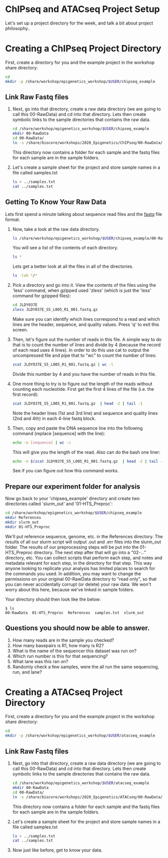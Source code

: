 # ChIPseq and ATACseq Project Setup

Let's set up a project directory for the week, and talk a bit about project philosophy..

#  Creating a ChIPseq Project Directory

First, create a directory for you and the example project in the workshop share directory:

```bash
cd
mkdir -p /share/workshop/epigenetics_workshop/$USER/chipseq_example
```

## Link Raw Fastq files

1. Next, go into that directory, create a raw data directory (we are going to call this 00-RawData) and cd into that directory. Lets then create symbolic links to the sample directories that contains the raw data.

    ```bash
    cd /share/workshop/epigenetics_workshop/$USER/chipseq_example
    mkdir 00-RawData
    cd 00-RawData/
    ln -s /share/biocore/workshops/2020_Epigenetics/ChIPseq/00-RawData/* .
    ```

    This directory now contains a folder for each sample and the fastq files for each sample are in the sample folders.

1. Let's create a sample sheet for the project and store sample names in a file called samples.txt

    ```bash
    ls > ../samples.txt
    cat ../samples.txt
    ```

## Getting To Know Your Raw Data

Lets first spend a minute talking about sequence read files and the [fastq](./filetypes) file format.

1. Now, take a look at the raw data directory.

    ```bash
    ls /share/workshop/epigenetics_workshop/$USER/chipseq_example/00-RawData
    ```

    You will see a list of the contents of each directory.

    ```bash
    ls *
    ```

    Lets get a better look at all the files in all of the directories.

    ```bash
    ls -lah */*
    ```

1. Pick a directory and go into it. View the contents of the files using the 'less' command, when gzipped used 'zless' (which is just the 'less' command for gzipped files):

    ```bash
    cd JLDY037E
    zless JLDY037E_S5_L005_R1_001.fastq.gz
    ```

    Make sure you can identify which lines correspond to a read and which lines are the header, sequence, and quality values. Press 'q' to exit this screen.

1. Then, let's figure out the number of reads in this file. A simple way to do that is to count the number of lines and divide by 4 (because the record of each read uses 4 lines). In order to do this use cat to output the uncompressed file and pipe that to "wc" to count the number of lines:

    ```bash
    zcat JLDY037E_S5_L005_R1_001.fastq.gz | wc -l
    ```

    Divide this number by 4 and you have the number of reads in this file.

1. One more thing to try is to figure out the length of the reads without counting each nucleotide. First get the first 4 lines of the file (i.e. the first record):

    ```bash
    zcat JLDY037E_S5_L005_R1_001.fastq.gz  | head -2 | tail -1
    ```

    Note the header lines (1st and 3rd line) and sequence and quality lines (2nd and 4th) in each 4-line fastq block.

1. Then, copy and paste the DNA sequence line into the following command (replace [sequence] with the line):

    ```bash
    echo -n [sequence] | wc -c
    ```

    This will give you the length of the read. Also can do the bash one liner:

    ```bash
    echo -n $(zcat JLDY037E_S5_L005_R1_001.fastq.gz  | head -2 | tail -1) | wc -c
    ```

    See if you can figure out how this command works.

## Prepare our experiment folder for analysis

Now go back to your 'chipseq_example' directory and create two directories called 'slurm_out' and '01-HTS_Preproc':

```bash
cd /share/workshop/epigenetics_workshop/$USER/chipseq_example
mkdir References
mkdir slurm_out
mkdir 01-HTS_Preproc
```

We'll put reference sequence, genome, etc. in the References directory. The results of all our slurm script will output .out and .err files into the slurm_out folder. The results of our preprocessing steps will be put into the 01-HTS_Preproc directory. The next step after that will go into a "02-..." directory, etc. You can collect scripts that perform each step, and notes and metadata relevant for each step, in the directory for that step. This way anyone looking to replicate your analysis has limited places to search for the commands you used. In addition, you may want to change the permissions on your original 00-RawData directory to "read only", so that you can never accidentally corrupt (or delete) your raw data. We won't worry about this here, because we've linked in sample folders.

Your directory should then look like the below:
```
$ ls
00-RawData  01-HTS_Preproc  References  samples.txt  slurm_out
```

## Questions you should now be able to answer.

1. How many reads are in the sample you checked?
2. How many basepairs is R1, how many is R2?
3. What is the name of the sequencer this dataset was run on?
4. Which run number is this for that sequencing?
5. What lane was this ran on?
6. Randomly check a few samples, were the all run the same sequencing, run, and lane?


#  Creating a ATACseq Project Directory

First, create a directory for you and the example project in the workshop share directory:

```bash
cd
mkdir -p /share/workshop/epigenetics_workshop/$USER/atacseq_example
```

## Link Raw Fastq files

1. Next, go into that directory, create a raw data directory (we are going to call this 00-RawData) and cd into that directory. Lets then create symbolic links to the sample directories that contains the raw data.

    ```bash
    cd /share/workshop/epigenetics_workshop/$USER/atacseq_example
    mkdir 00-RawData
    cd 00-RawData/
    ln -s /share/biocore/workshops/2020_Epigenetics/ATACseq/00-RawData/* .
    ```

    This directory now contains a folder for each sample and the fastq files for each sample are in the sample folders.

1. Let's create a sample sheet for the project and store sample names in a file called samples.txt

    ```bash
    ls > ../samples.txt
    cat ../samples.txt
    ```

1. Now just like before, get to know your data.
